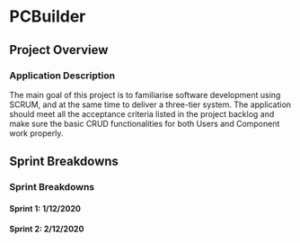 # PCBuilder

## Project Overview

### Application Description
The main goal of this project is to familiarise software development using SCRUM, and at the same time to deliver  a three-tier system.
The application should meet all the acceptance criteria listed in the project backlog and make sure the basic CRUD functionalities for both Users and Component work properly.

## Sprint Breakdowns
### Sprint Breakdowns
#### Sprint 1: 1/12/2020

#### Sprint 2: 2/12/2020
